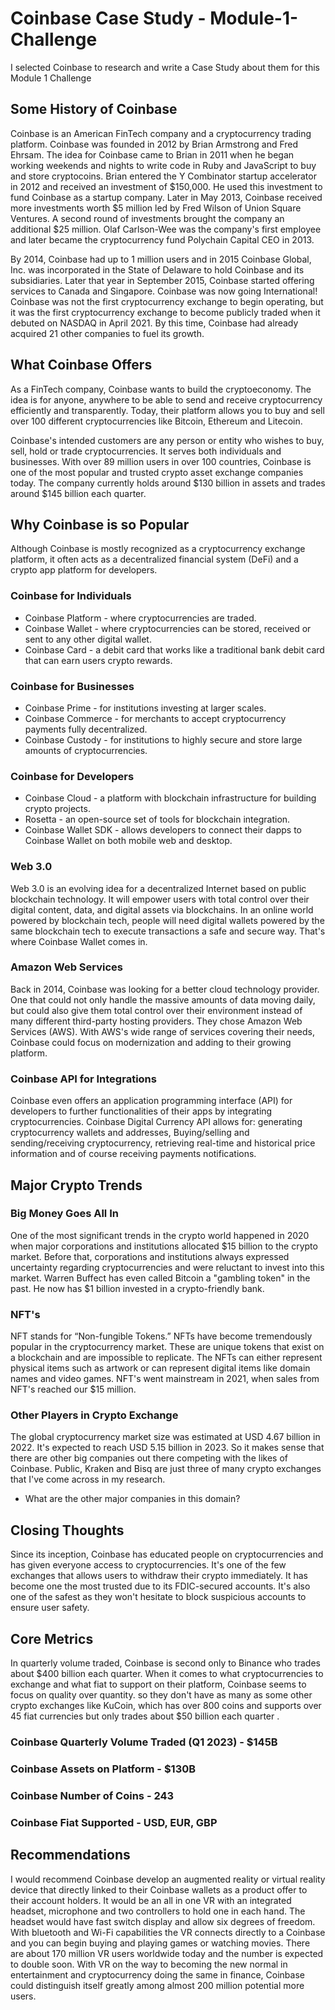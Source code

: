 # Coinbase Case Study - Module-1-Challenge

I selected Coinbase to research and write a Case Study about them for this Module 1 Challenge

## Some History of Coinbase

Coinbase is an American FinTech company and a cryptocurrency trading platform. Coinbase was founded in 2012 by Brian Armstrong and Fred Ehrsam. The idea for Coinbase came to Brian in 2011 when he began working weekends and nights to write code in Ruby and JavaScript to buy and store cryptocoins. Brian entered the Y Combinator startup accelerator in 2012 and received an investment of $150,000. He used this investment to fund Coinbase as a startup company. Later in May 2013, Coinbase received more investments worth $5 million led by Fred Wilson of Union Square Ventures. A second round of investments brought the company an additional $25 million. Olaf Carlson-Wee was the company's first employee and later became the cryptocurrency fund Polychain Capital CEO in 2013. 

By 2014, Coinbase had up to 1 million users and in 2015 Coinbase Global, Inc. was incorporated in the State of Delaware to hold Coinbase and its subsidiaries. Later that year in September 2015, Coinbase started offering services to Canada and Singapore. Coinbase was now going International! Coinbase was not the first cryptocurrency exchange to begin operating, but it was the first cryptocurrency exchange to become publicly traded when it debuted on NASDAQ in April 2021. By this time, Coinbase had already acquired 21 other companies to fuel its growth.

## What Coinbase Offers

As a FinTech company, Coinbase wants to build the cryptoeconomy. The idea is for anyone, anywhere to be able to send and receive cryptocurrency efficiently and transparently. Today, their platform allows you to buy and sell over 100 different cryptocurrencies like Bitcoin, Ethereum and Litecoin.

Coinbase's intended customers are any person or entity who wishes to buy, sell, hold or trade cryptocurrencies. It serves both individuals and businesses. With over 89 million users in over 100 countries, Coinbase is one of the most popular and trusted crypto asset exchange companies today. The company currently holds around $130 billion in assets and trades around $145 billion each quarter.

## Why Coinbase is so Popular

Although Coinbase is mostly recognized as a cryptocurrency exchange platform, it often acts as a decentralized financial system (DeFi) and a crypto app platform for developers. 

### Coinbase for Individuals
* Coinbase Platform - where cryptocurrencies are traded.
* Coinbase Wallet - where cryptocurrencies can be stored, received or sent to any other digital wallet.
* Coinbase Card - a debit card that works like a traditional bank debit card that can earn users crypto rewards.

### Coinbase for Businesses
* Coinbase Prime - for institutions investing at larger scales.
* Coinbase Commerce - for merchants to accept cryptocurrency payments fully decentralized.
* Coinbase Custody - for institutions to highly secure and store large amounts of cryptocurrencies.

### Coinbase for Developers
* Coinbase Cloud - a platform with blockchain infrastructure for building crypto projects.
* Rosetta - an open-source set of tools for blockchain integration.
* Coinbase Wallet SDK - allows developers to connect their dapps to Coinbase Wallet on both mobile web and desktop.

### Web 3.0
Web 3.0 is an evolving idea for a decentralized Internet based on public blockchain technology. It will empower users with total control over their digital content, data, and digital assets via blockchains. In an online world powered by blockchain tech, people will need digital wallets powered by the same blockchain tech to execute transactions a safe and secure way. That's where Coinbase Wallet comes in.

### Amazon Web Services

Back in 2014, Coinbase was looking for a better cloud technology provider. One that could not only handle the massive amounts of data moving daily, but could also give them total control over their environment instead of many different third-party hosting providers. They chose Amazon Web Services (AWS). With AWS's wide range of services covering their needs, Coinbase could focus on modernization and adding to their growing platform.

### Coinbase API for Integrations

Coinbase even offers an application programming interface (API) for developers to further functionalities of their apps by integrating cryptocurrencies. Coinbase Digital Currency API allows for: generating cryptocurrency wallets and addresses, Buying/selling and sending/receiving cryptocurrency, retrieving real-time and historical price information and of course receiving payments notifications.

## Major Crypto Trends
### Big Money Goes All In
One of the most significant trends in the crypto world happened in 2020 when major corporations and institutions allocated $15 billion to the crypto market. Before that, corporations and institutions always expressed uncertainty regarding cryptocurrencies and were reluctant to invest into this market. Warren Buffect has even called Bitcoin a "gambling token" in the past. He now has $1 billion invested in a crypto-friendly bank.

### NFT's
NFT stands for “Non-fungible Tokens.” NFTs have become tremendously popular in the cryptocurrency market. These are unique tokens that exist on a blockchain and are impossible to replicate. The NFTs can either represent physical items such as artwork or can represent digital items like domain names and video games. NFT's went mainstream in 2021, when sales from NFT's reached our $15 million.

### Other Players in Crypto Exchange

The global cryptocurrency market size was estimated at USD 4.67 billion in 2022. It's expected to reach USD 5.15 billion in 2023. So it makes sense that there are other big companies out there competing with the likes of Coinbase. Public, Kraken and Bisq are just three of many crypto exchanges that I've come across in my research.
* What are the other major companies in this domain?


## Closing Thoughts

Since its inception, Coinbase has educated people on cryptocurrencies and has given everyone access to cryptocurrencies.
It's one of the few exchanges that allows users to withdraw their crypto immediately. It has become one the most trusted due to its FDIC-secured accounts. It's also one of the safest as they won't hesitate to block suspicious accounts to ensure user safety.

## Core Metrics
In quarterly volume traded, Coinbase is second only to Binance who trades about $400 billion each quarter. When it comes to what cryptocurrencies to exchange and what fiat to support on their platform, Coinbase seems to focus on quality over quantity. so they don't have as many as some other crypto exchanges like KuCoin, which has over 800 coins and supports over 45 fiat currencies but only trades about $50 billion each quarter .
### Coinbase Quarterly Volume Traded (Q1 2023) - $145B 
### Coinbase Assets on Platform - $130B
### Coinbase Number of Coins - 243
### Coinbase Fiat Supported - USD, EUR, GBP

## Recommendations

I would recommend Coinbase  develop an augmented reality or virtual reality device that directly linked to their Coinbase wallets as a product offer to their account holders.
It would be an all in one VR with an integrated headset, microphone and two controllers to hold one in each hand. The headset would have fast switch display and allow six degrees of freedom. With bluetooth and Wi-Fi capabilities the VR connects directly to a Coinbase and you can begin buying and playing games or watching movies.
There are about 170 million VR users worldwide today and the number is expected to double soon. With VR on the way to becoming the new normal in entertainment and cryptocurrency doing the same in finance, Coinbase could distinguish itself greatly among almost 200 million potential more users.
